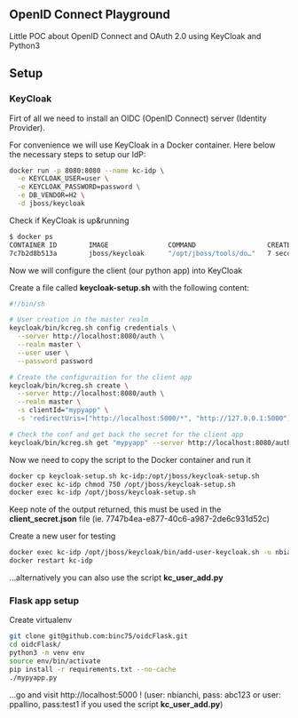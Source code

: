 ## OpenID Connect Playground
Little POC about OpenID Connect and OAuth 2.0 using KeyCloak and Python3

## Setup
### KeyCloak
Firt of all we need to install an OIDC (OpenID Connect) server (Identity Provider).

For convenience we will use KeyCloak in a Docker container.
Here below the necessary steps to setup our IdP:

```bash
docker run -p 8080:8080 --name kc-idp \
  -e KEYCLOAK_USER=user \
  -e KEYCLOAK_PASSWORD=password \
  -e DB_VENDOR=H2 \
  -d jboss/keycloak
```

Check if KeyCloak is up&running
```bash
$ docker ps
CONTAINER ID        IMAGE               COMMAND                  CREATED             STATUS              PORTS                    NAMES
7c7b2d8b513a        jboss/keycloak      "/opt/jboss/tools/do…"   7 seconds ago       Up 5 seconds        0.0.0.0:7777->8080/tcp   kc-idp
```

Now we will configure the client (our python app) into KeyCloak

Create a file called **keycloak-setup.sh** with the following content:
``` bash
#!/bin/sh

# User creation in the master realm
keycloak/bin/kcreg.sh config credentials \
  --server http://localhost:8080/auth \
  --realm master \
  --user user \
  --password password

# Create the configuraition for the client app
keycloak/bin/kcreg.sh create \
  --server http://localhost:8080/auth \
  --realm master \
  -s clientId="mypyapp" \
  -s 'redirectUris=["http://localhost:5000/*", "http://127.0.0.1:5000"]'

# Check the conf and get back the secret for the client app
keycloak/bin/kcreg.sh get "mypyapp" --server http://localhost:8080/auth  --realm master | jq '.secret'
```

Now we need to copy the script to the Docker container and run it
``` bash
docker cp keycloak-setup.sh kc-idp:/opt/jboss/keycloak-setup.sh
docker exec kc-idp chmod 750 /opt/jboss/keycloak-setup.sh
docker exec kc-idp /opt/jboss/keycloak-setup.sh
```
Keep note of the output returned, this must be used in the **client_secret.json** file
(ie. 7747b4ea-e877-40c6-a987-2de6c931d52c)

Create a new user for testing
```bash
docker exec kc-idp /opt/jboss/keycloak/bin/add-user-keycloak.sh -u nbianchi -p abc123 -r master
docker restart kc-idp
```
...alternatively you can also use the script **kc_user_add.py**

### Flask app setup
Create virtualenv
```bash
git clone git@github.com:binc75/oidcFlask.git
cd oidcFlask/
python3 -m venv env
source env/bin/activate
pip install -r requirements.txt --no-cache
./mypyapp.py
```
...go and visit http://localhost:5000 ! (user: nbianchi, pass: abc123 or user: ppallino, pass:test1 if you used the script **kc_user_add.py**)
